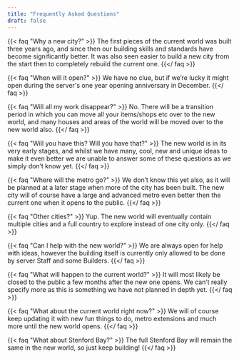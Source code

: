 ```yaml
---
title: "Frequently Asked Questions"
draft: false
--- 
```

{{< faq "Why a new city?" >}}
The first pieces of the current world was built three years ago, and since then our building skills and standards have become significantly better. It was also seen easier to build a new city from the start then to completely rebuild the current one.
{{</ faq >}}

{{< faq "When will it open?" >}}
We have no clue, but if we’re lucky it might open during the server's one year opening anniversary in December.
{{</ faq >}}

{{< faq "Will all my work disappear?" >}}
No. There will be a transition period in which you can move all your items/shops etc over to the new world, and many houses and areas of the world will be moved over to the new world also. 
{{</ faq >}}

{{< faq "Will you have this? Will you have that?" >}}
The new world is in its very early stages, and whilst we have many, cool, new and unique ideas to make it even better we are unable to answer some of these questions as we simply don’t know yet.
{{</ faq >}}

{{< faq "Where will the metro go?" >}}
We don’t know this yet also, as it will be planned at a later stage when more of the city has been built. The new city will of course have a large and advanced metro even better then the current one when it opens to the public. 
{{</ faq >}}

{{< faq "Other cities?" >}}
Yup. The new world will eventually contain multiple cities and a full country to explore instead of one city only.
{{</ faq >}}

{{< faq "Can I help with the new world?" >}}
We are always open for help with ideas, however the building itself is currently only allowed to be done by server Staff and some Builders.
{{</ faq >}}

{{< faq "What will happen to the current world?" >}}
It will most likely be closed to the public a few months after the new one opens. We can’t really specify more as this is something we have not planned in depth yet.
{{</ faq >}}

{{< faq "What about the current world right now?" >}}
We will of course keep updating it with new fun things to do, metro extensions and much more until the new world opens.
{{</ faq >}}

{{< faq "What about Stenford Bay?" >}}
The full Stenford Bay will remain the same in the new world, so just keep building! 
{{</ faq >}}